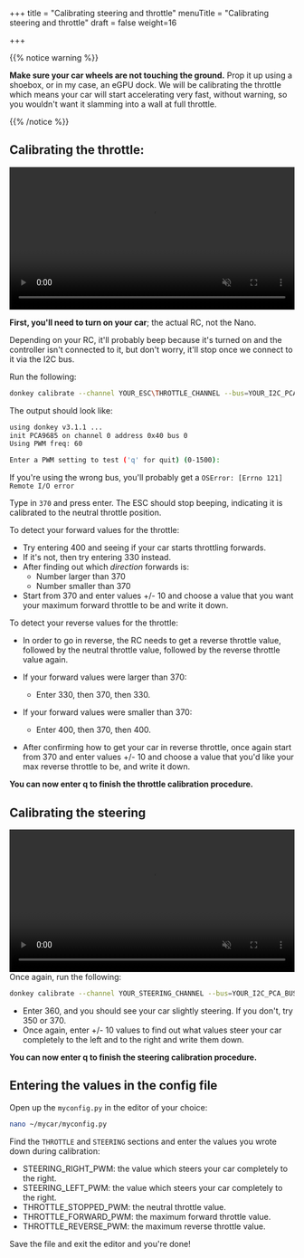 +++
title = "Calibrating steering and throttle"
menuTitle = "Calibrating steering and throttle"
draft = false
weight=16

+++

{{% notice warning %}}

**Make sure your car wheels are not touching the ground.** Prop it up using a shoebox, or in my case, an eGPU dock. We will be calibrating the throttle which means your car will start accelerating very fast, without warning, so you wouldn't want it slamming into a wall at full throttle.

{{% /notice %}}

## Calibrating the throttle:

<center><video controls src="/video/throttle_calibration.mp4" autoplay muted loop width=100%></video></center>


**First, you'll need to turn on your car**; the actual RC, not the Nano.

Depending on your RC, it'll probably beep because it's turned on and the controller isn't connected to it, but don't worry, it'll stop once we connect to it via the I2C bus.

Run the following:

```bash
donkey calibrate --channel YOUR_ESC\THROTTLE_CHANNEL --bus=YOUR_I2C_PCA_BUS
```

The output should look like:

```bash
using donkey v3.1.1 ...
init PCA9685 on channel 0 address 0x40 bus 0
Using PWM freq: 60

Enter a PWM setting to test ('q' for quit) (0-1500):
```

If you're using the wrong bus, you'll probably get a `OSError: [Errno 121] Remote I/O error`

Type in `370` and press enter. The ESC should stop beeping, indicating it is calibrated to the neutral throttle position.

To detect your forward values for the throttle:

- Try entering 400 and seeing if your car starts throttling forwards.
- If it's not, then try entering 330 instead.
- After finding out which *direction* forwards is:
  - Number larger than 370
  - Number smaller than 370
- Start from 370 and enter values +/- 10 and choose a value that you want your maximum forward throttle to be and write it down.

To detect your reverse values for the throttle:

- In order to go in reverse, the RC needs to get a reverse throttle value, followed by the neutral throttle value, followed by the reverse throttle value again.

- If your forward values were larger than 370:
  - Enter 330, then 370, then 330.
- If your forward values were smaller than 370:
  - Enter 400, then 370, then 400.
- After confirming how to get your car in reverse throttle, once again start from 370 and enter values +/- 10 and choose a value that you'd like your max reverse throttle to be, and write it down.

**You can now enter q to finish the throttle calibration procedure.**

## Calibrating the steering

<center><video controls src="/video/steering_calibration.mp4" autoplay muted loop width=100%></video></center>
Once again, run the following:

```bash
donkey calibrate --channel YOUR_STEERING_CHANNEL --bus=YOUR_I2C_PCA_BUS
```

- Enter 360, and you should see your car slightly steering. If you don't, try 350 or 370.
- Once again, enter +/- 10 values to find out what values steer your car completely to the left and to the right and write them down.

**You can now enter q to finish the steering calibration procedure.**

## Entering the values in the config file

Open up the `myconfig.py` in the editor of your choice:

```bash
nano ~/mycar/myconfig.py
```

Find the `THROTTLE` and `STEERING` sections and enter the values you wrote down during calibration:

- STEERING_RIGHT_PWM: the value which steers your car completely to the right.
- STEERING_LEFT_PWM: the value which steers your car completely to the right.
- THROTTLE_STOPPED_PWM: the neutral throttle value.
- THROTTLE_FORWARD_PWM: the maximum forward throttle value.
- THROTTLE_REVERSE_PWM: the maximum reverse throttle value.

Save the file and exit the editor and you're done!
